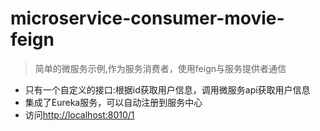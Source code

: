# microservice-consumer-movie-feign

> 简单的微服务示例,作为服务消费者，使用feign与服务提供者通信

* 只有一个自定义的接口:根据id获取用户信息，调用微服务api获取用户信息
* 集成了Eureka服务，可以自动注册到服务中心
* 访问[http://localhost:8010/1](http://localhost:8010/1)